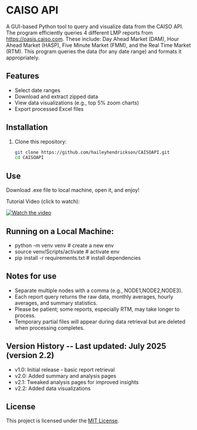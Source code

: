 # CAISO API

A GUI-based Python tool to query and visualize data from the CAISO API. The program efficiently queries 4 different LMP reports from https://oasis.caiso.com. These include: Day Ahead Market (DAM), Hour Ahead Market (HASP), Five Minute Market (FMM), and the Real Time Market (RTM). This program queries the data (for any date range) and formats it appropriately.  

## Features
- Select date ranges
- Download and extract zipped data
- View data visualizations (e.g., top 5% zoom charts)
- Export processed Excel files

## Installation

1. Clone this repository:
   ```bash
   git clone https://github.com/haileyhendrickson/CAISOAPI.git
   cd CAISOAPI

## Use
Download .exe file to local machine, open it, and enjoy!

Tutorial Video (click to watch): 

[![Watch the video](https://img.youtube.com/vi/L6PMC6PBSPg/hqdefault.jpg)](https://www.youtube.com/watch?v=L6PMC6PBSPg)


## Running on a Local Machine:
- python -m venv venv  # create a new env
- source venv/Scripts/activate  # activate env
- pip install -r requirements.txt  # install dependencies


## Notes for use 
- Separate multiple nodes with a comma (e.g., NODE1,NODE2,NODE3).
- Each report query returns the raw data, monthly averages, hourly averages, and summary statistics.
- Please be patient; some reports, especially RTM, may take longer to process.
- Temporary partial files will appear during data retrieval but are deleted when processing completes.


## Version History -- Last updated: July 2025 (version 2.2) 
- v1.0: Initial release - basic report retrieval
- v2.0: Added summary and analysis pages
- v2.1: Tweaked analysis pages for improved insights
- v2.2: Added data visualizations

## License
This project is licensed under the [MIT License](LICENSE).
